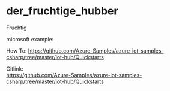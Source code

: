 # der_fruchtige_hubber
Fruchtig

microsoft example:
  
How To:
  https://github.com/Azure-Samples/azure-iot-samples-csharp/tree/master/iot-hub/Quickstarts
    
Gitlink:  
  https://github.com/Azure-Samples/azure-iot-samples-csharp/tree/master/iot-hub/Quickstarts 

